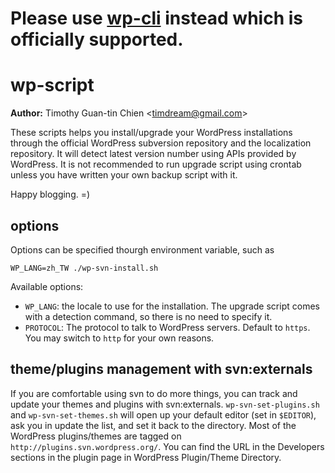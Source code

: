 Please use [wp-cli](https://wp-cli.org/) instead which is officially supported.
===============================================================================

wp-script
=========

**Author:** Timothy Guan-tin Chien <<timdream@gmail.com>>

These scripts helps you install/upgrade your WordPress installations through the official WordPress subversion repository and the localization repository.
It will detect latest version number using APIs provided by WordPress.
It is not recommended to run upgrade script using crontab unless you have written your own backup script with it.

Happy blogging. =)

## options

Options can be specified thourgh environment variable, such as

    WP_LANG=zh_TW ./wp-svn-install.sh

Available options:

* `WP_LANG`: the locale to use for the installation. The upgrade script comes with a detection command, so there is no need to specify it.
* `PROTOCOL`: The protocol to talk to WordPress servers. Default to `https`. You may switch to `http` for your own reasons.

## theme/plugins management with svn:externals

If you are comfortable using svn to do more things, you can track and update your themes and plugins with svn:externals.
`wp-svn-set-plugins.sh` and `wp-svn-set-themes.sh` will open up your default editor (set in `$EDITOR`), ask you in update the list, and set it back to the directory.
Most of the WordPress plugins/themes are tagged on `http://plugins.svn.wordpress.org/`.
You can find the URL in the Developers sections in the plugin page in WordPress Plugin/Theme Directory.
